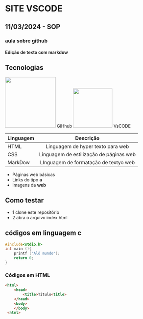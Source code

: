 # SITE VSCODE
## 11/03/2024 - SOP
### aula sobre github
#### Edição de texto com markdow


## Tecnologias
<img src="https://logosmarcas.net/wp-content/uploads/2020/12/GitHub-Logo.png" style="width:165px"> GiHhub
<img src="https://cdn.icon-icons.com/icons2/2107/PNG/512/file_type_vscode_icon_130084.png" style="width:128px"> VsCODE

|Linguagem|Descrição|
|-|:-:|
|HTML|Linguagem de hyper texto para web|
|CSS|Linguagem de estilização de páginas web|
|MarkDow| LInguagem de formatação de textyo web|

- Páginas web básicas
- Links do tipo **a**
- Imagens da **web**

## Como testar
- 1 clone este repositório
- 2 abra o arquivo index.html

## códigos em linguagem c
```c
#include<stdio.h>
int main (){
    printf ("Alô mundo");
    return 0;
}
```
### Códigos em HTML
```html
<html>
    <head>
        <title>Título<title>
    </head>
    <body>
    </body>
 <html>

```
